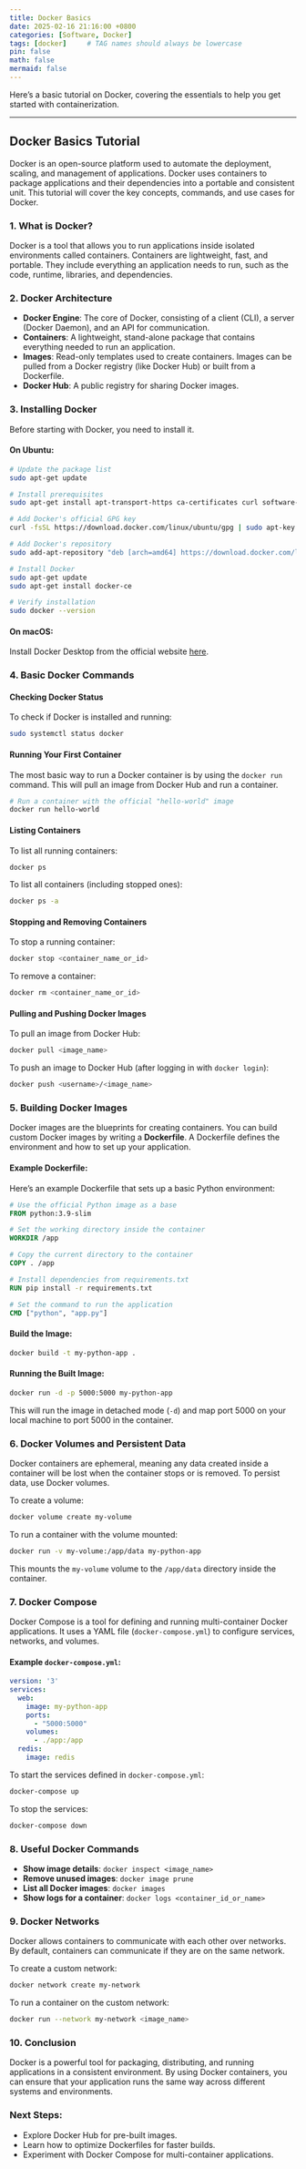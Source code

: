 ```yaml
---
title: Docker Basics
date: 2025-02-16 21:16:00 +0800
categories: [Software, Docker]
tags: [docker]     # TAG names should always be lowercase
pin: false
math: false
mermaid: false
---
```


Here’s a basic tutorial on Docker, covering the essentials to help you get started with containerization.

---

## Docker Basics Tutorial

Docker is an open-source platform used to automate the deployment, scaling, and management of applications.
Docker uses containers to package applications and their dependencies into a portable and consistent unit.
This tutorial will cover the key concepts, commands, and use cases for Docker.

### 1. **What is Docker?**

Docker is a tool that allows you to run applications inside isolated environments called containers.
Containers are lightweight, fast, and portable. They include everything an application needs to run,
such as the code, runtime, libraries, and dependencies.

### 2. **Docker Architecture**
- **Docker Engine**: The core of Docker, consisting of a client (CLI), a server (Docker Daemon), and an API for communication.
- **Containers**: A lightweight, stand-alone package that contains everything needed to run an application.
- **Images**: Read-only templates used to create containers. Images can be pulled from a Docker registry (like Docker Hub) or built from a Dockerfile.
- **Docker Hub**: A public registry for sharing Docker images.

### 3. **Installing Docker**

Before starting with Docker, you need to install it.

#### On Ubuntu:
```bash
# Update the package list
sudo apt-get update

# Install prerequisites
sudo apt-get install apt-transport-https ca-certificates curl software-properties-common

# Add Docker's official GPG key
curl -fsSL https://download.docker.com/linux/ubuntu/gpg | sudo apt-key add -

# Add Docker's repository
sudo add-apt-repository "deb [arch=amd64] https://download.docker.com/linux/ubuntu $(lsb_release -cs) stable"

# Install Docker
sudo apt-get update
sudo apt-get install docker-ce

# Verify installation
sudo docker --version
```

#### On macOS:
Install Docker Desktop from the official website [here](https://www.docker.com/products/docker-desktop/).

### 4. **Basic Docker Commands**

#### Checking Docker Status
To check if Docker is installed and running:
```bash
sudo systemctl status docker
```

#### Running Your First Container

The most basic way to run a Docker container is by using the `docker run` command. This will pull an image from Docker Hub and run a container.

```bash
# Run a container with the official "hello-world" image
docker run hello-world
```

#### Listing Containers
To list all running containers:
```bash
docker ps
```

To list all containers (including stopped ones):
```bash
docker ps -a
```

#### Stopping and Removing Containers

To stop a running container:
```bash
docker stop <container_name_or_id>
```

To remove a container:
```bash
docker rm <container_name_or_id>
```

#### Pulling and Pushing Docker Images

To pull an image from Docker Hub:
```bash
docker pull <image_name>
```

To push an image to Docker Hub (after logging in with `docker login`):
```bash
docker push <username>/<image_name>
```

### 5. **Building Docker Images**

Docker images are the blueprints for creating containers. You can build custom Docker images by writing a **Dockerfile**. A Dockerfile defines the environment and how to set up your application.

#### Example Dockerfile:
Here’s an example Dockerfile that sets up a basic Python environment:

```Dockerfile
# Use the official Python image as a base
FROM python:3.9-slim

# Set the working directory inside the container
WORKDIR /app

# Copy the current directory to the container
COPY . /app

# Install dependencies from requirements.txt
RUN pip install -r requirements.txt

# Set the command to run the application
CMD ["python", "app.py"]
```

#### Build the Image:
```bash
docker build -t my-python-app .
```

#### Running the Built Image:
```bash
docker run -d -p 5000:5000 my-python-app
```

This will run the image in detached mode (`-d`) and map port 5000 on your local machine to port 5000 in the container.

### 6. **Docker Volumes and Persistent Data**

Docker containers are ephemeral, meaning any data created inside a container will be lost when the container stops or is removed. To persist data, use Docker volumes.

To create a volume:
```bash
docker volume create my-volume
```

To run a container with the volume mounted:
```bash
docker run -v my-volume:/app/data my-python-app
```

This mounts the `my-volume` volume to the `/app/data` directory inside the container.

### 7. **Docker Compose**

Docker Compose is a tool for defining and running multi-container Docker applications. It uses a YAML file (`docker-compose.yml`) to configure services, networks, and volumes.

#### Example `docker-compose.yml`:

```yaml
version: '3'
services:
  web:
    image: my-python-app
    ports:
      - "5000:5000"
    volumes:
      - ./app:/app
  redis:
    image: redis
```

To start the services defined in `docker-compose.yml`:
```bash
docker-compose up
```

To stop the services:
```bash
docker-compose down
```

### 8. **Useful Docker Commands**

- **Show image details**: `docker inspect <image_name>`
- **Remove unused images**: `docker image prune`
- **List all Docker images**: `docker images`
- **Show logs for a container**: `docker logs <container_id_or_name>`

### 9. **Docker Networks**

Docker allows containers to communicate with each other over networks.
By default, containers can communicate if they are on the same network.

To create a custom network:
```bash
docker network create my-network
```

To run a container on the custom network:
```bash
docker run --network my-network <image_name>
```

### 10. **Conclusion**

Docker is a powerful tool for packaging, distributing, and running applications in a consistent environment.
By using Docker containers, you can ensure that your application runs the same way across different systems and environments.

### Next Steps:
- Explore Docker Hub for pre-built images.
- Learn how to optimize Dockerfiles for faster builds.
- Experiment with Docker Compose for multi-container applications.
